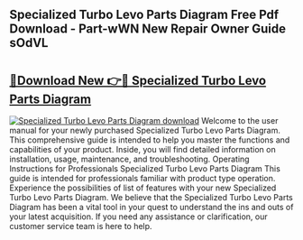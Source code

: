 ## Specialized Turbo Levo Parts Diagram Free Pdf Download - Part-wWN New Repair Owner Guide sOdVL

# <h2><a href="http://dfo6d9k.blite.top/?on=Specialized+Turbo+Levo+Parts+Diagram">🔗Download New 👉🔴 Specialized Turbo Levo Parts Diagram</a></h2>

[![Specialized Turbo Levo Parts Diagram download](https://i.imgur.com/lujVjoI.png)](http://dfo6d9k.blite.top/?on=Specialized+Turbo+Levo+Parts+Diagram)
Welcome to the user manual for your newly purchased Specialized Turbo Levo Parts Diagram. This comprehensive guide is intended to help you master the functions and capabilities of your product. Inside, you will find detailed information on installation, usage, maintenance, and troubleshooting. Operating Instructions for Professionals Specialized Turbo Levo Parts Diagram This guide is intended for professionals familiar with product type operation. Experience the possibilities of list of features with your new Specialized Turbo Levo Parts Diagram. We believe that the Specialized Turbo Levo Parts Diagram has been a vital tool in your quest to understand the ins and outs of your latest acquisition. If you need any assistance or clarification, our customer service team is here to help.
